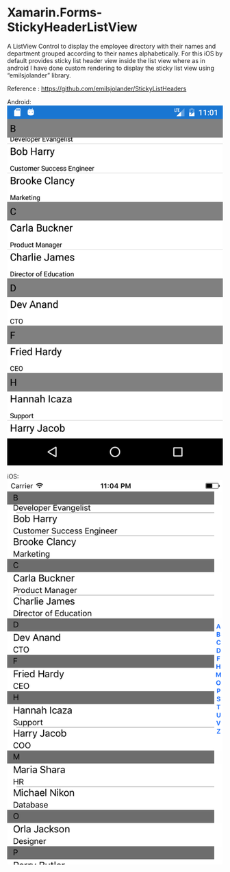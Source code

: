 # Xamarin.Forms-StickyHeaderListView
A ListView Control to display the employee directory with their names and department grouped according to their names alphabetically. For this iOS by default provides sticky list header view inside the list view where as in android I have done custom rendering to display the sticky list view using “emilsjolander” library.

Reference : https://github.com/emilsjolander/StickyListHeaders

Android:
![Android1](ScreenShot/android.png)

iOS:
![iOS2](ScreenShot/iOS.png)
